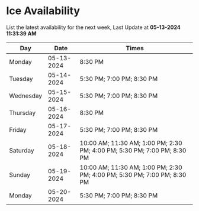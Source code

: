 # Ice Availability

List the latest availability for the next week, Last Update at **05-13-2024 11:31:39 AM**

| Day         | Date        | Times       |
| ----------- | ----------- | ----------- |
|Monday|05-13-2024|8:30 PM|
|Tuesday|05-14-2024|5:30 PM; 7:00 PM; 8:30 PM|
|Wednesday|05-15-2024|5:30 PM; 7:00 PM; 8:30 PM|
|Thursday|05-16-2024|8:30 PM|
|Friday|05-17-2024|5:30 PM; 7:00 PM; 8:30 PM|
|Saturday|05-18-2024|10:00 AM; 11:30 AM; 1:00 PM; 2:30 PM; 4:00 PM; 5:30 PM; 7:00 PM; 8:30 PM|
|Sunday|05-19-2024|10:00 AM; 11:30 AM; 1:00 PM; 2:30 PM; 4:00 PM; 5:30 PM; 7:00 PM; 8:30 PM|
|Monday|05-20-2024|5:30 PM; 7:00 PM; 8:30 PM|
